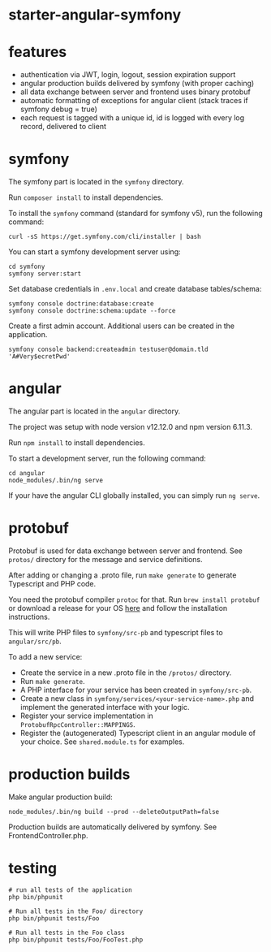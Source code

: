 starter-angular-symfony
=======================


# features

- authentication via JWT, login, logout, session expiration support
- angular production builds delivered by symfony (with proper caching)
- all data exchange between server and frontend uses binary protobuf
- automatic formatting of exceptions for angular client (stack traces if symfony debug = true)
- each request is tagged with a unique id, id is logged with every log record, delivered to client 


# symfony

The symfony part is located in the `symfony` directory. 

Run `composer install` to install dependencies.

To install the `symfony` command (standard for symfony v5), run the following 
command: 

```shell script
curl -sS https://get.symfony.com/cli/installer | bash
```

You can start a symfony development server using: 

```shell script
cd symfony
symfony server:start
```

Set database credentials in `.env.local` and create database tables/schema:

```shell script
symfony console doctrine:database:create
symfony console doctrine:schema:update --force
```

Create a first admin account. Additional users can be created in the application.

```shell script
symfony console backend:createadmin testuser@domain.tld 'A#Very$ecretPwd'
```


# angular

The angular part is located in the `angular` directory. 

The project was setup with node version v12.12.0 and npm version 6.11.3. 

Run `npm install` to install dependencies. 

To start a development server, run the following command:

```shell script
cd angular
node_modules/.bin/ng serve 
```

If your have the angular CLI globally installed, you can simply run `ng serve`.


# protobuf

Protobuf is used for data exchange between server and frontend. See `protos/` 
directory for the message and service definitions. 

After adding or changing a .proto file, run `make generate` to generate 
Typescript and PHP code.

You need the protobuf compiler `protoc` for that. Run `brew install protobuf` or 
download a release for your OS [here](https://github.com/protocolbuffers/protobuf/releases) 
and follow the installation instructions.

This will write PHP files to `symfony/src-pb` and typescript files to `angular/src/pb`.   

To add a new service: 
- Create the service in a new .proto file in the `/protos/` directory.
- Run `make generate`.
- A PHP interface for your service has been created in `symfony/src-pb`.
- Create a new class in `symfony/services/<your-service-name>.php` 
  and implement the generated interface with your logic.
- Register your service implementation in `ProtobufRpcController::MAPPINGS`.
- Register the (autogenerated) Typescript client in an angular module of 
  your choice. See `shared.module.ts` for examples. 



# production builds

Make angular production build: 

```shell script
node_modules/.bin/ng build --prod --deleteOutputPath=false
```

Production builds are automatically delivered by symfony. See FrontendController.php.


# testing

```shell script
# run all tests of the application
php bin/phpunit

# Run all tests in the Foo/ directory
php bin/phpunit tests/Foo

# Run all tests in the Foo class 
php bin/phpunit tests/Foo/FooTest.php
```
